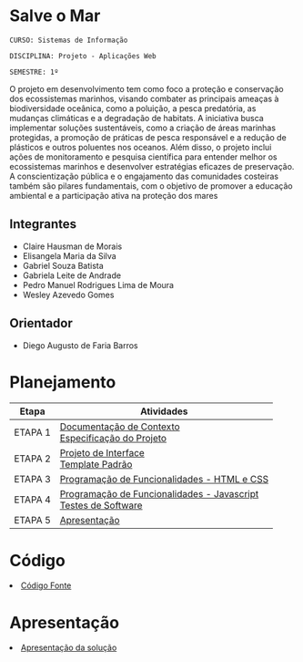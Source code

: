 # Salve o Mar

`CURSO: Sistemas de Informação`

`DISCIPLINA: Projeto - Aplicações Web`

`SEMESTRE: 1º`

O projeto em desenvolvimento tem como foco a proteção e conservação dos ecossistemas marinhos, visando combater as principais ameaças à biodiversidade oceânica, como a poluição, a pesca predatória, as mudanças climáticas e a degradação de habitats. A iniciativa busca implementar soluções sustentáveis, como a criação de áreas marinhas protegidas, a promoção de práticas de pesca responsável e a redução de plásticos e outros poluentes nos oceanos. Além disso, o projeto inclui ações de monitoramento e pesquisa científica para entender melhor os ecossistemas marinhos e desenvolver estratégias eficazes de preservação. A conscientização pública e o engajamento das comunidades costeiras também são pilares fundamentais, com o objetivo de promover a educação ambiental e a participação ativa na proteção dos mares

## Integrantes

* Claire Hausman de Morais
* Elisangela Maria da Silva
* Gabriel Souza Batista
* Gabriela Leite de Andrade
* Pedro Manuel Rodrigues Lima de Moura
* Wesley Azevedo Gomes


## Orientador

* Diego Augusto de Faria Barros

# Planejamento

| Etapa         | Atividades |
|  :----:   | ----------- |
| ETAPA 1         |[Documentação de Contexto](docs/context.md) <br> [Especificação do Projeto](docs/especification.md) |
| ETAPA 2         |[Projeto de Interface](docs/interface.md) <br> [Template Padrão](docs/template.md) |
| ETAPA 3         |[Programação de Funcionalidades - HTML e CSS](docs/development.md) |
| ETAPA 4        |[Programação de Funcionalidades - Javascript](docs/development.md) <br> [Testes de Software ](docs/tests.md) |
| ETAPA 5         | [Apresentação](presentation/README.md) |

# Código

<li><a href="src/README.md"> Código Fonte</a></li>

# Apresentação

<li><a href="presentation/README.md"> Apresentação da solução</a></li>
